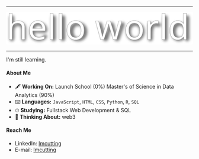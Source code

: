 -----------------------------------

![](/helloworld.svg)

-----------------------------------

I'm still learning.

#### About Me
* 🖋 **Working On:** Launch School (0%) Master's of Science in Data Analytics (90%)
* ⌨️ **Languages:** `JavaScript`, `HTML`, `CSS`, `Python`, `R`, `SQL`
* ⏱ **Studying:** Fullstack Web Development & SQL
* 💭 **Thinking About:** web3

#### Reach Me
* LinkedIn: [lmcutting](https://www.linkedin.com/in/lmcutting)
* E-mail: [lmcutting](mailto:lmcutting@gmail.com?subject=[GitHub]%20Let's%20Chat)
